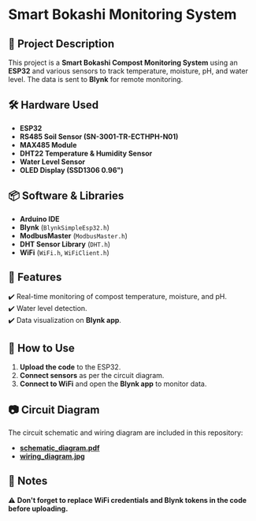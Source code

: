 # Smart Bokashi Monitoring System  

## 📌 Project Description  
This project is a **Smart Bokashi Compost Monitoring System** using an **ESP32** and various sensors to track temperature, moisture, pH, and water level. The data is sent to **Blynk** for remote monitoring.

## 🛠️ Hardware Used  
- **ESP32**  
- **RS485 Soil Sensor (SN-3001-TR-ECTHPH-N01)**  
- **MAX485 Module**  
- **DHT22 Temperature & Humidity Sensor**  
- **Water Level Sensor**  
- **OLED Display (SSD1306 0.96")**  

## 📦 Software & Libraries  
- **Arduino IDE**  
- **Blynk** (`BlynkSimpleEsp32.h`)  
- **ModbusMaster** (`ModbusMaster.h`)  
- **DHT Sensor Library** (`DHT.h`)  
- **WiFi** (`WiFi.h`, `WiFiClient.h`)  

## 🚀 Features  
✔️ Real-time monitoring of compost temperature, moisture, and pH.  
✔️ Water level detection.  
✔️ Data visualization on **Blynk app**.  

## 📜 How to Use  
1. **Upload the code** to the ESP32.  
2. **Connect sensors** as per the circuit diagram.  
3. **Connect to WiFi** and open the **Blynk app** to monitor data.  

## 📷 Circuit Diagram  
The circuit schematic and wiring diagram are included in this repository:  
- **[schematic_diagram.pdf](./schematic_diagram.pdf)**  
- **[wiring_diagram.jpg](./wiring_diagram.jpg)**  

## 📝 Notes  
⚠️ **Don't forget to replace WiFi credentials and Blynk tokens in the code before uploading.**  
